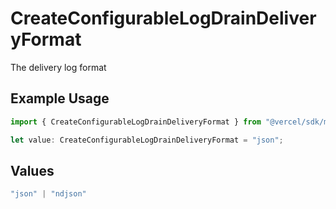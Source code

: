 # CreateConfigurableLogDrainDeliveryFormat

The delivery log format

## Example Usage

```typescript
import { CreateConfigurableLogDrainDeliveryFormat } from "@vercel/sdk/models/operations/createconfigurablelogdrain.js";

let value: CreateConfigurableLogDrainDeliveryFormat = "json";
```

## Values

```typescript
"json" | "ndjson"
```